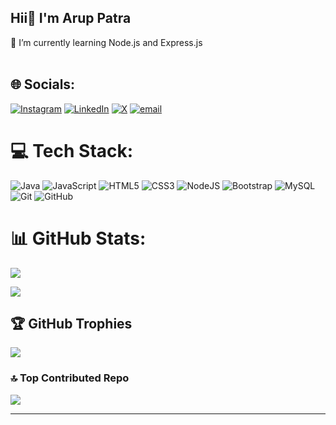## Hii👋 I'm Arup Patra

🌱 I’m currently learning Node.js and Express.js<br><br>


## 🌐 Socials:
[![Instagram](https://img.shields.io/badge/Instagram-%23E4405F.svg?logo=Instagram&logoColor=white)](https://instagram.com/arup.patra04) [![LinkedIn](https://img.shields.io/badge/LinkedIn-%230077B5.svg?logo=linkedin&logoColor=white)](https://linkedin.com/in/aruppatra) [![X](https://img.shields.io/badge/X-black.svg?logo=X&logoColor=white)](https://x.com/arup_patra04) [![email](https://img.shields.io/badge/Email-D14836?logo=gmail&logoColor=white)](mailto:aruppatra.w04@gmail.com) 

# 💻 Tech Stack:
![Java](https://img.shields.io/badge/java-%23ED8B00.svg?style=for-the-badge&logo=openjdk&logoColor=white) ![JavaScript](https://img.shields.io/badge/javascript-%23323330.svg?style=for-the-badge&logo=javascript&logoColor=%23F7DF1E) ![HTML5](https://img.shields.io/badge/html5-%23E34F26.svg?style=for-the-badge&logo=html5&logoColor=white) ![CSS3](https://img.shields.io/badge/css3-%231572B6.svg?style=for-the-badge&logo=css3&logoColor=white) ![NodeJS](https://img.shields.io/badge/node.js-6DA55F?style=for-the-badge&logo=node.js&logoColor=white) ![Bootstrap](https://img.shields.io/badge/bootstrap-%238511FA.svg?style=for-the-badge&logo=bootstrap&logoColor=white) ![MySQL](https://img.shields.io/badge/mysql-4479A1.svg?style=for-the-badge&logo=mysql&logoColor=white) ![Git](https://img.shields.io/badge/git-%23F05033.svg?style=for-the-badge&logo=git&logoColor=white) ![GitHub](https://img.shields.io/badge/github-%23121011.svg?style=for-the-badge&logo=github&logoColor=white)
# 📊 GitHub Stats:
![](https://github-readme-stats.vercel.app/api?username=aruppatra04&theme=dark&hide_border=false&include_all_commits=false&count_private=false)<br/>
<!--![](https://github-readme-streak-stats.herokuapp.com/?user=aruppatra04&theme=dark&hide_border=false)<br/> -->
![](https://github-readme-stats.vercel.app/api/top-langs/?username=aruppatra04&theme=dark&hide_border=false&include_all_commits=false&count_private=false&layout=compact)

## 🏆 GitHub Trophies
![](https://github-profile-trophy.vercel.app/?username=aruppatra04&theme=radical&no-frame=true&no-bg=false&margin-w=4)

### 🔝 Top Contributed Repo
![](https://github-contributor-stats.vercel.app/api?username=aruppatra04&limit=5&theme=dark&combine_all_yearly_contributions=true)

---
<!--[![](https://visitcount.itsvg.in/api?id=aruppatra04&icon=0&color=0)](https://visitcount.itsvg.in)-->


